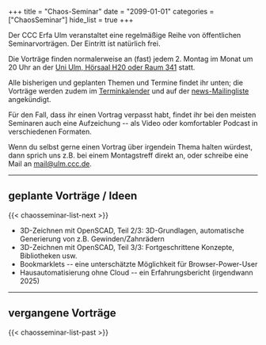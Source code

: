 +++
title = "Chaos-Seminar"
date = "2099-01-01"
categories = ["ChaosSeminar"]
hide_list = true
+++

Der CCC Erfa Ulm veranstaltet eine regelmäßige Reihe von öffentlichen Seminarvorträgen. Der Eintritt ist natürlich frei.

Die Vorträge finden normalerweise an (fast) jedem 2. Montag im Monat um 20 Uhr
an der [Uni Ulm, Hörsaal H20 oder Raum 341](/contact#uni-ulm) statt. 

Alle bisherigen und geplanten Themen und Termine findet ihr unten;
die Vorträge werden zudem im [Terminkalender](/events#Termine) und auf der
[news-Mailingliste](/ccc/#öffentliche-mailingliste) angekündigt.

Für den Fall, dass ihr einen Vortrag verpasst habt, findet ihr bei den
meisten Seminaren auch eine Aufzeichung -- als Video oder komfortabler
Podcast in verschiedenen Formaten.

Wenn du selbst gerne einen Vortrag über irgendein Thema halten würdest,
dann sprich uns z.B. bei einem Montagstreff direkt an, oder schreibe
eine Mail an [mail@ulm.ccc.de](mailto:mail@ulm.ccc.de).

----------

## geplante Vorträge / Ideen

{{< chaosseminar-list-next >}}

- 3D-Zeichnen mit OpenSCAD, Teil 2/3: 3D-Grundlagen, automatische Generierung von z.B. Gewinden/Zahnrädern
- 3D-Zeichnen mit OpenSCAD, Teil 3/3: Fortgeschrittene Konzepte, Bibliotheken usw.
- Bookmarklets -- eine unterschätzte Möglichkeit für Browser-Power-User
- Hausautomatisierung ohne Cloud -- ein Erfahrungsbericht (irgendwann 2025)

----------

## vergangene Vorträge

{{< chaosseminar-list-past >}}

